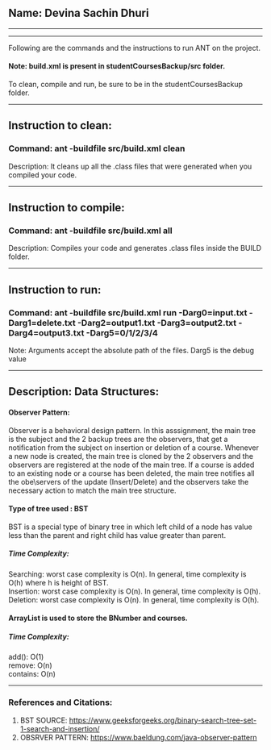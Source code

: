 ## Name: Devina Sachin Dhuri

-----------------------------------------------------------------------
-----------------------------------------------------------------------


Following are the commands and the instructions to run ANT on the project.
#### Note: build.xml is present in studentCoursesBackup/src folder.
To clean, compile and run, be sure to be in the studentCoursesBackup folder.

-----------------------------------------------------------------------
## Instruction to clean:

### Command: ant -buildfile src/build.xml clean

Description: It cleans up all the .class files that were generated when you
compiled your code.

-----------------------------------------------------------------------
## Instruction to compile:

### Command: ant -buildfile src/build.xml all

Description: Compiles your code and generates .class files inside the BUILD folder.

-----------------------------------------------------------------------
## Instruction to run:

### Command:  ant -buildfile src/build.xml run -Darg0=input.txt -Darg1=delete.txt -Darg2=output1.txt -Darg3=output2.txt -Darg4=output3.txt -Darg5=0/1/2/3/4

Note: Arguments accept the absolute path of the files. Darg5 is the debug value


-----------------------------------------------------------------------
## Description: Data Structures:

#### Observer Pattern:
Observer is a behavioral design pattern.
In this asssignment, the main tree is the subject and the 2 backup trees are the observers, that get a notification from the subject
on insertion or deletion of a course.
Whenever a new node is created, the main tree is cloned by the 2 observers and the observers are registered at the node of the main tree.
If a course is added to an existing node or a course has been deleted, the main tree notifies all the obe\servers of the update (Insert/Delete)
and the observers take the necessary action to match the main tree structure. 

#### Type of tree used : BST
BST is a special type of binary tree in which left child of a node has value less than the parent and right child has value greater than parent.
##### Time Complexity:
Searching: worst case complexity is O(n). In general, time complexity is O(h) where h is height of BST.  
Insertion: worst case complexity is O(n). In general, time complexity is O(h).  
Deletion: worst case complexity is O(n). In general, time complexity is O(h).  

#### ArrayList is used to store the BNumber and courses.
##### Time Complexity:
add(): O(1)  
remove: O(n)   
contains: O(n)  

-----------------------------------------------------------------------


### References and Citations:
1. BST SOURCE:
https://www.geeksforgeeks.org/binary-search-tree-set-1-search-and-insertion/
2. OBSRVER PATTERN:
https://www.baeldung.com/java-observer-pattern
